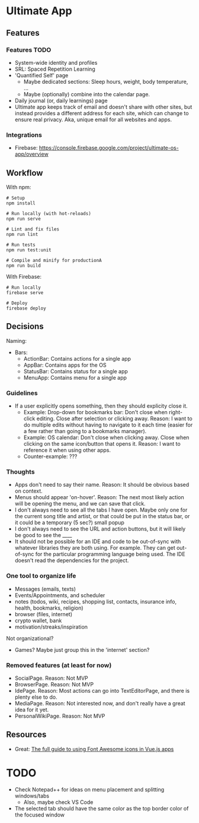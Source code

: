 # Ultimate App


## Features

### Features TODO
- System-wide identity and profiles
- SRL: Spaced Repetition Learning
- 'Quantified Self' page
    - Maybe dedicated sections: Sleep hours, weight, body temperature, ...
    - Maybe (optionally) combine into the calendar page.
- Daily journal (or, daily learnings) page
- Ultimate app keeps track of email and doesn't share with other sites, but instead provides a different address for each site, which can change to ensure real privacy. Aka, unique email for all websites and apps.

### Integrations
- Firebase: https://console.firebase.google.com/project/ultimate-os-app/overview


## Workflow

With npm:

    # Setup
    npm install
    
    # Run locally (with hot-reloads)
    npm run serve
    
    # Lint and fix files
    npm run lint
    
    # Run tests
    npm run test:unit
    
    # Compile and minify for productionA
    npm run build

With Firebase:

    # Run locally
    firebase serve
    
    # Deploy
    firebase deploy


## Decisions

Naming:
- Bars:
    - ActionBar: Contains actions for a single app
    - AppBar: Contains apps for the OS
    - StatusBar: Contains status for a single app
    - MenuApp: Contains menu for a single app

### Guidelines
- If a user explicitly opens something, then they should explicity close it.
  - Example: Drop-down for bookmarks bar: Don't close when right-click editing. Close after selection or clicking away. Reason: I want to do multiple edits without having to navigate to it each time (easier for a few rather than going to a bookmarks manager).
  - Example: OS calendar: Don't close when clicking away. Close when clicking on the same icon/button that opens it. Reason: I want to reference it when using other apps.
  - Counter-example: ???

### Thoughts
- Apps don't need to say their name. Reason: It should be obvious based on context.
- Menus should appear 'on-hover'. Reason: The next most likely action will be opening the menu, and we can save that click.
- I don't always need to see all the tabs I have open. Maybe only one for the current song title and artist, or that could be put in the status bar, or it could be a temporary (5 sec?) small popup
- I don't always need to see the URL and action buttons, but it will likely be good to see the ____
- It should not be possible for an IDE and code to be out-of-sync with whatever libraries they are both using. For example. They can get out-of-sync for the particular programming language being used. The IDE doesn't read the dependencies for the project.

### One tool to organize life
- Messages (emails, texts)
- Events/Appointments, and scheduler
- notes (todos, wiki, recipes, shopping list, contacts, insurance info, health, bookmarks, religion)
- browser (files, internet)
- crypto wallet, bank
- motivation/streaks/inspiration

Not organizational?
- Games? Maybe just group this in the 'internet' section?

### Removed features (at least for now)
- SocialPage. Reason: Not MVP
- BrowserPage. Reason: Not MVP
- IdePage. Reason: Most actions can go into TextEditorPage, and there is plenty else to do.
- MediaPage. Reason: Not interested now, and don't really have a great idea for it yet.
- PersonalWikiPage. Reason: Not MVP


## Resources
- Great: [The full guide to using Font Awesome icons in Vue.js apps](https://blog.logrocket.com/full-guide-to-using-font-awesome-icons-in-vue-js-apps-5574c74d9b2d/)



# TODO
- Check Notepad++ for ideas on menu placement and splitting windows/tabs
    - Also, maybe check VS Code
- The selected tab should have the same color as the top border color of the focused window

